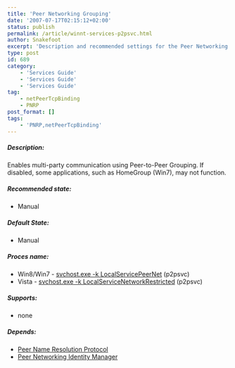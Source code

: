 ```yaml
---
title: 'Peer Networking Grouping'
date: '2007-07-17T02:15:12+02:00'
status: publish
permalink: /article/winnt-services-p2psvc.html
author: Snakefoot
excerpt: 'Description and recommended settings for the Peer Networking Grouping service.'
type: post
id: 689
category:
    - 'Services Guide'
    - 'Services Guide'
    - 'Services Guide'
tag:
    - netPeerTcpBinding
    - PNRP
post_format: []
tags:
    - 'PNRP,netPeerTcpBinding'
---
```

##### Description:

 Enables multi-party communication using Peer-to-Peer Grouping. If disabled, some applications, such as HomeGroup (Win7), may not function.
 
##### Recommended state:

- Manual

##### Default State:

- Manual

##### Proces name:

- Win8/Win7 - [svchost.exe -k LocalServicePeerNet](/article/winnt-services-wrapper.html) (p2psvc)
- Vista - [svchost.exe -k LocalServiceNetworkRestricted](/article/winnt-services-wrapper.html) (p2psvc)

##### Supports:

- none

##### Depends:

- [Peer Name Resolution Protocol](/article/winnt-services-pnrpsvc.html)
- [Peer Networking Identity Manager](/article/winnt-services-p2pimsvc.html)